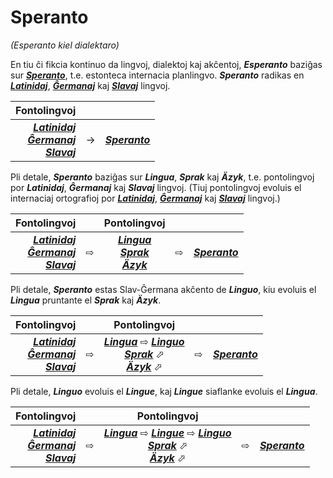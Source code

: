 # Speranto
*(Esperanto kiel dialektaro)*

En tiu ĉi fikcia kontinuo da lingvoj, dialektoj kaj akĉentoj, ***Esperanto*** baziĝas sur [***Speranto***](linguo.md#slav-ĝermana), t.e. estonteca internacia planlingvo. ***Speranto*** radikas en [***Latinidaj***](latinidaj/README.md), [***Ĝermanaj***](ghermanaj/README.md) kaj [***Slavaj***](slavaj/README.md) lingvoj.

| Fontolingvoj | | |
|-:|-|:-|
| [***Latinidaj***](latinidaj/README.md)<br> [***Ĝermanaj***](ghermanaj/README.md)<br> [***Slavaj***](slavaj/README.md) | → | [***Speranto***](linguo.md#slav-ĝermana) |

Pli detale, ***Speranto*** baziĝas sur ***Lingua***, ***Sprak*** kaj ***Äzyk***, t.e. pontolingvoj por ***Latinidaj***, ***Ĝermanaj*** kaj ***Slavaj*** lingvoj. (Tiuj pontolingvoj evoluis el internaciaj ortografioj por [***Latinidaj***](latinidaj/), [***Ĝermanaj***](ghermanaj/) kaj [***Slavaj***](slavaj/) lingvoj.)

| Fontolingvoj | | Pontolingvoj | | |
|-:|-|:-:|-|:-|
| [***Latinidaj***](latinidaj/README.md)<br> [***Ĝermanaj***](ghermanaj/README.md)<br> [***Slavaj***](slavaj/README.md) | ⇨ | [***Lingua***](lingua.md)<br> [***Sprak***](sprak.md)<br> [***Äzyk***](jazyk.md) | ⇨ | [***Speranto***](linguo.md#slav-ĝermana) |

Pli detale, ***Speranto*** estas Slav-Ĝermana akĉento de ***Linguo***, kiu evoluis el ***Lingua*** pruntante el ***Sprak*** kaj ***Äzyk***.

| Fontolingvoj | | Pontolingvoj | | |
|-:|-|:-:|-|:-|
| [***Latinidaj***](latinidaj/README.md)<br> [***Ĝermanaj***](ghermanaj/README.md)<br> [***Slavaj***](slavaj/README.md) | ⇨ | [***Lingua***](lingua.md) ⇨ [***Linguo***](linguo.md)<br> [***Sprak***](sprak.md) ⬀<br> [***Äzyk***](jazyk.md) ⬀ | ⇨ | [***Speranto***](linguo.md#slav-ĝermana) |

Pli detale, ***Linguo*** evoluis el ***Lingue***, kaj ***Lingue*** siaflanke evoluis el ***Lingua***.

| Fontolingvoj | | Pontolingvoj | | |
|-:|-|:-:|-|:-|
| [***Latinidaj***](latinidaj/README.md)<br> [***Ĝermanaj***](ghermanaj/README.md)<br> [***Slavaj***](slavaj/README.md) | ⇨ | [***Lingua***](lingua.md) ⇨ [***Lingue***](lingue.md) ⇨ [***Linguo***](linguo.md)<br> [***Sprak***](sprak.md) ⬀<br> [***Äzyk***](jazyk.md) ⬀ | ⇨ | [***Speranto***](linguo.md#slav-ĝermana) |

